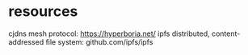 # resources

cjdns mesh protocol: https://hyperboria.net/
ipfs distributed, content-addressed file system: github.com/ipfs/ipfs
